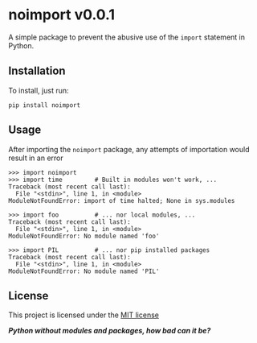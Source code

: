 # noimport v0.0.1
A simple package to prevent the abusive use of the `import` statement in Python.
## Installation
To install, just run:
```
pip install noimport
```
## Usage
After importing the `noimport` package, any attempts of importation would result in an error
```
>>> import noimport
>>> import time			# Built in modules won't work, ...
Traceback (most recent call last):
  File "<stdin>", line 1, in <module>
ModuleNotFoundError: import of time halted; None in sys.modules

>>> import foo			# ... nor local modules, ...
Traceback (most recent call last):
  File "<stdin>", line 1, in <module>
ModuleNotFoundError: No module named 'foo'

>>> import PIL			# ... nor pip installed packages
Traceback (most recent call last):
  File "<stdin>", line 1, in <module>
ModuleNotFoundError: No module named 'PIL'
```
## License
This project is licensed under the [MIT license](https://github.com/AndyKhang404/noimport/blob/main/LICENSE)

***Python without modules and packages, how bad can it be?***
